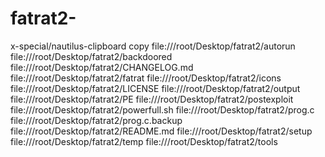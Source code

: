 # fatrat2-
x-special/nautilus-clipboard copy file:///root/Desktop/fatrat2/autorun file:///root/Desktop/fatrat2/backdoored file:///root/Desktop/fatrat2/CHANGELOG.md file:///root/Desktop/fatrat2/fatrat file:///root/Desktop/fatrat2/icons file:///root/Desktop/fatrat2/LICENSE file:///root/Desktop/fatrat2/output file:///root/Desktop/fatrat2/PE file:///root/Desktop/fatrat2/postexploit file:///root/Desktop/fatrat2/powerfull.sh file:///root/Desktop/fatrat2/prog.c file:///root/Desktop/fatrat2/prog.c.backup file:///root/Desktop/fatrat2/README.md file:///root/Desktop/fatrat2/setup file:///root/Desktop/fatrat2/temp file:///root/Desktop/fatrat2/tools
